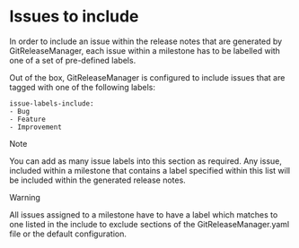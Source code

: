 # Issues to include

In order to include an issue within the release notes that are generated by GitReleaseManager, each issue within a milestone has to be labelled with one of a set of pre-defined labels.

Out of the box, GitReleaseManager is configured to include issues that are tagged with one of the following labels:

```
issue-labels-include:
- Bug
- Feature
- Improvement
```

<div class="admonition note">
    <p class="first admonition-title">Note</p>
    <p class="last">
        You can add as many issue labels into this section as required. Any issue, included within a milestone that contains a label specified within this list will be included within the generated release notes.
    </p>
</div>

<div class="admonition attention">
    <p class="first admonition-title">Warning</p>
    <p class="last">
        All issues assigned to a milestone have to have a label which matches to one listed in the include to exclude sections of the GitReleaseManager.yaml file or the default configuration.
    </p>
</div>